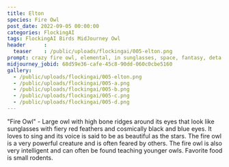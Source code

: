```yaml
---
title: Elton
species: Fire Owl
post_date: 2022-09-05 00:00:00
categories: FlockingAI
tags: FlockingAI Birds MidJourney Owl
header      :
  teaser    : /public/uploads/flockingai/005-elton.png
prompt: crazy fire owl, elemental, in sunglasses, space, fantasy, deta
midjourney_jobid: 68d59e36-cafe-45c8-90dd-060c0cbe5160
gallery: 
  - /public/uploads/flockingai/005-elton.png
  - /public/uploads/flockingai/005-a.png
  - /public/uploads/flockingai/005-b.png
  - /public/uploads/flockingai/005-c.png
  - /public/uploads/flockingai/005-d.png
---
```


"Fire Owl" - Large owl with high bone ridges around its eyes that look like sunglasses with fiery red feathers and cosmically black and blue eyes. It loves to sing and its voice is said to be as beautiful as the stars. The fire owl is a very powerful creature and is often feared by others. The fire owl is also very intelligent and can often be found teaching younger owls. Favorite food is small rodents.
